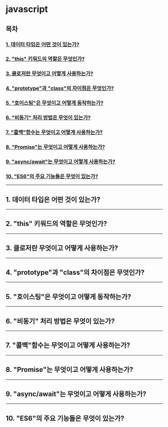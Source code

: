# javascript

## 목차  

### [1. 데이터 타입은 어떤 것이 있는가?](#1-데이터-타입은-어떤-것이-있는가?)  
### [2. "this" 키워드의 역할은 무엇인가?](#2-"this"-키워드의-역할은-무엇인가?)  
### [3. 클로저란 무엇이고 어떻게 사용하는가?](#3-클로저란-무엇이고-어떻게-사용하는가?)  
### [4. "prototype"과 "class"의 차이점은 무엇인가?](#4-"prototype"과-"class"의-차이점은-무엇인가?)  
### [5. "호이스팅"은 무엇이고 어떻게 동작하는가?](#5-"호이스팅"은-무엇이고-어떻게-동작하는가?)  
### [6. "비동기" 처리 방법은 무엇이 있는가?](#6-"비동기"-처리-방법은-무엇이-있는가?)  
### [7. "콜백"함수는 무엇이고 어떻게 사용하는가?](#7-"콜백"함수는-무엇이고-어떻게-사용하는가?)  
### [8. "Promise"는 무엇이고 어떻게 사용하는가?](#8-"Promise"는-무엇이고-어떻게-사용하는가?)  
### [9. "async/await"는 무엇이고 어떻게 사용하는가?](#9-"async/await"는-무엇이고-어떻게-사용하는가?)  
### [10. "ES6"의 주요 기능들은 무엇이 있는가?](#10-"ES6"의-주요-기능들은-무엇이-있는가?)  

---

## 1. 데이터 타입은 어떤 것이 있는가?  

---
## 2. "this" 키워드의 역할은 무엇인가?  
---
## 3. 클로저란 무엇이고 어떻게 사용하는가?  
---
## 4. "prototype"과 "class"의 차이점은 무엇인가?  
---
## 5. "호이스팅"은 무엇이고 어떻게 동작하는가?  
---
## 6. "비동기" 처리 방법은 무엇이 있는가?  
---
## 7. "콜백"함수는 무엇이고 어떻게 사용하는가?  
---
## 8. "Promise"는 무엇이고 어떻게 사용하는가?  
---
## 9. "async/await"는 무엇이고 어떻게 사용하는가?  
---
## 10. "ES6"의 주요 기능들은 무엇이 있는가?  
